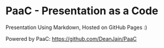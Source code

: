 # PaaC - Presentation as a Code 
Presentation Using Markdown, Hosted on GitHub Pages :) 

Powered by PaaC: https://github.com/DeanJain/PaaC
